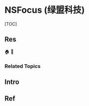 # NSFocus (绿盟科技)

[TOC]



## Res
🏠 
🚧 


### Related Topics



## Intro



## Ref
[“教主”TK：在互联网时代，不想放过每个恰逢其时的机会]: https://finance.sina.cn/chanjing/gsxw/2020-11-19/detail-iiznezxs2585867.d.html
